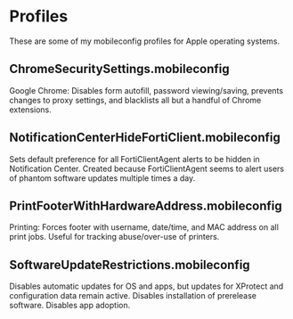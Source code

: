 # Profiles
These are some of my mobileconfig profiles for Apple operating systems. 

## ChromeSecuritySettings.mobileconfig ##
Google Chrome: Disables form autofill, password viewing/saving, prevents changes to proxy settings, and blacklists all but a handful of Chrome extensions.

## NotificationCenterHideFortiClient.mobileconfig ## 
Sets default preference for all FortiClientAgent alerts to be hidden in Notification Center. Created because FortiClientAgent seems to alert users of phantom software updates multiple times a day.

## PrintFooterWithHardwareAddress.mobileconfig ##
Printing: Forces footer with username, date/time, and MAC address on all print jobs. Useful for tracking abuse/over-use of printers.

## SoftwareUpdateRestrictions.mobileconfig ##
Disables automatic updates for OS and apps, but updates for XProtect and configuration data remain active. Disables installation of prerelease software. Disables app adoption. 
